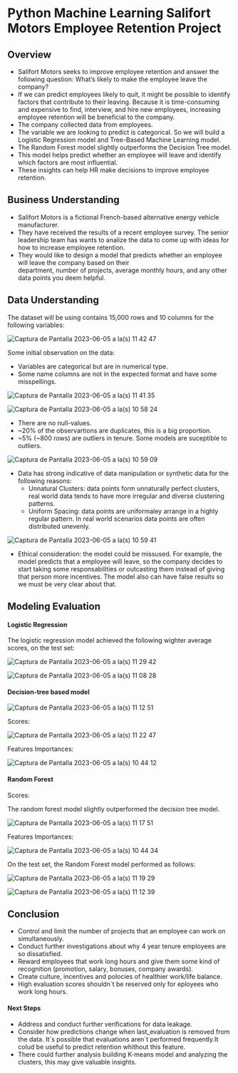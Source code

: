 # Python Machine Learning Salifort Motors Employee Retention Project

## Overview

- Salifort Motors seeks to improve employee retention and answer the following question:
What’s likely to make the employee leave the company?
- If we can predict employees likely to quit, it might be possible to identify factors that contribute to their leaving. Because it is time-consuming and expensive to find, interview, and hire new employees, increasing employee retention will be beneficial to the company.
- The company collected data from employees.
- The variable we are looking to predict is categorical. So we will build a Logistic Regression model and Tree-Based Machine Learning model.
- The Random Forest model slightly outperforms the Decision Tree model.
- This model helps predict whether an employee will leave and identify which factors are most influential. 
- These insights can help HR make decisions to improve employee retention.


## Business Understanding

- Salifort Motors is a fictional French-based alternative energy vehicle manufacturer.
- They have received the results of a recent employee survey. The senior leadership team has wants to analize the data 
to come up with ideas for how to increase employee retention. 
- They would like to design a model that predicts whether an employee will leave the company based on their  
department, number of projects, average monthly hours, and any other data points you deem helpful.

## Data Understanding 

The dataset will be using contains 15,000 rows and 10 columns for the following variables:

![Captura de Pantalla 2023-06-05 a la(s) 11 42 47](https://github.com/maxcruzq/Python_ML_Salifort_Motors_Employee_Retention_Project/assets/132103792/97e4cde1-0ae2-4a2e-a7a0-226f91ef0909)



Some initial observation on the data: 
  - Variables are categorical but are in numerical type. 
  - Some name columns are not in the expected format and have some misspellings. 

![Captura de Pantalla 2023-06-05 a la(s) 11 41 35](https://github.com/maxcruzq/Python_ML_Salifort_Motors_Employee_Retention_Project/assets/132103792/6c4542a2-eb29-4cda-a44e-e82c5beb5918)



![Captura de Pantalla 2023-06-05 a la(s) 10 58 24](https://github.com/maxcruzq/Python_ML_Salifort_Motors_Employee_Retention_Project/assets/132103792/93b8fc0a-b50c-4a09-adea-45c2c2038b36)


  - There are no null-values. 
  - ~20% of the observartions are duplicates, this is a big proportion. 
  - ~5% (~800 rows) are outliers in tenure. Some models are suceptible to outliers.

![Captura de Pantalla 2023-06-05 a la(s) 10 59 09](https://github.com/maxcruzq/Python_ML_Salifort_Motors_Employee_Retention_Project/assets/132103792/e25bbdc5-99b2-41dd-ba86-4069afdccb6f)


  - Data has strong indicative of data manipulation or synthetic data for the following reasons:
    - Unnatural Clusters: data points form unnaturally perfect clusters, real world data tends to have more irregular and diverse clustering patterns.
    - Uniform Spacing: data points are uniformaley arrange in a highly regular pattern. In real world scenarios data points are often distributed unevenly.
  
  ![Captura de Pantalla 2023-06-05 a la(s) 10 59 41](https://github.com/maxcruzq/Python_ML_Salifort_Motors_Employee_Retention_Project/assets/132103792/85125c68-240d-4ef2-ba1b-c3c4795e7b2e)

  
  
  - Ethical consideration: the model could be missused. For example, the model predicts that a employee will leave, so the company decides to start taking
  some responsabilities or outcasting them instead of giving that person more incentives. The model also can have false results so we must be very clear about that.

## Modeling Evaluation

#### Logistic Regression

The logistic regression model achieved the following wighter average scores, on the test set:


![Captura de Pantalla 2023-06-05 a la(s) 11 29 42](https://github.com/maxcruzq/Python_ML_Salifort_Motors_Employee_Retention_Project/assets/132103792/6d8dc0a3-fc67-4788-976b-1fc21b750092)



![Captura de Pantalla 2023-06-05 a la(s) 11 08 28](https://github.com/maxcruzq/Python_ML_Salifort_Motors_Employee_Retention_Project/assets/132103792/8c49009e-8fa3-49de-af30-b3f0f0fc6b8c)




#### Decision-tree based model


![Captura de Pantalla 2023-06-05 a la(s) 11 12 51](https://github.com/maxcruzq/Python_ML_Salifort_Motors_Employee_Retention_Project/assets/132103792/1c2eb484-2f1f-45b5-97e3-0828ee9183d6)



Scores:

![Captura de Pantalla 2023-06-05 a la(s) 11 22 47](https://github.com/maxcruzq/Python_ML_Salifort_Motors_Employee_Retention_Project/assets/132103792/6f34e88d-df0d-4f79-807a-8b90f4bf870b)


Features Importances:

![Captura de Pantalla 2023-06-05 a la(s) 10 44 12](https://github.com/maxcruzq/Python_ML_Salifort_Motors_Employee_Retention_Project/assets/132103792/ac2e6ddf-eaa0-4965-9eae-598bb29e0a1f)



#### Random Forest

Scores:

The random forest model slightly outperformed the decision tree model.

![Captura de Pantalla 2023-06-05 a la(s) 11 17 51](https://github.com/maxcruzq/Python_ML_Salifort_Motors_Employee_Retention_Project/assets/132103792/d5020733-d984-4aa4-ab5c-3a3add0a077b)


Features Importances:

![Captura de Pantalla 2023-06-05 a la(s) 10 44 34](https://github.com/maxcruzq/Python_ML_Salifort_Motors_Employee_Retention_Project/assets/132103792/e90d0ddd-6f6c-41e5-baf6-0f5b32782afd)



On the test set, the Random Forest model performed as follows:

![Captura de Pantalla 2023-06-05 a la(s) 11 19 29](https://github.com/maxcruzq/Python_ML_Salifort_Motors_Employee_Retention_Project/assets/132103792/32ef5f3a-9f6c-43c3-8cb9-dbb8f83cb891)

![Captura de Pantalla 2023-06-05 a la(s) 11 12 39](https://github.com/maxcruzq/Python_ML_Salifort_Motors_Employee_Retention_Project/assets/132103792/9ff0ef38-19c6-455d-bd36-76dc4ec1a2eb)

## Conclusion

- Control and limit the number of projects that an employee can work on simultaneously.
- Conduct further investigations about why 4 year tenure employees are so dissatisfied.
- Reward employees that work long hours and give them some kind of recognition (promotion, salary, bonuses, company awards).
- Create  culture, incentives and polocies of healthier work/life balance.
- High evaluation scores shouldn´t be reserved only for eployees who work long hours.

#### Next Steps
- Address and conduct further verifications for data leakage.
- Consider how predictions change when last_evaluation is removed from the data. It´s possible that evaluations aren´t performed frequently.It colud be 
useful to predict retention whithout this feature.
- There could further analysis building K-means model and analyzing the clusters, this may give valuable insights.

